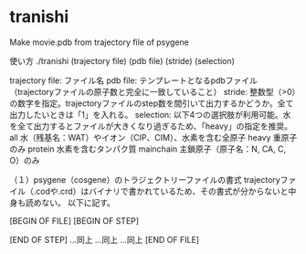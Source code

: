 # tranishi
Make movie.pdb from trajectory file of psygene

使い方
./tranishi (trajectory file) (pdb file) (stride) (selection)

  trajectory file: ファイル名
  pdb file: テンプレートとなるpdbファイル（trajectoryファイルの原子数と完全に一致していること）
  stride: 整数型（>0）の数字を指定。trajectoryファイルのstep数を間引いて出力するかどうか。全て出力したいときは「1」を入れる。
  selection: 以下4つの選択肢が利用可能。水を全て出力するとファイルが大きくなり過ぎるため、「heavy」の指定を推奨。
    all       水（残基名：WAT）やイオン（CIP、CIM）、水素を含む全原子
    heavy     重原子のみ
    protein   水素を含むタンパク質
    mainchain 主鎖原子（原子名：N, CA, C, O）のみ


（１）psygene（cosgene）のトラジェクトリーファイルの書式
trajectoryファイル（.codや.crd）はバイナリで書かれているため、その書式が分からないと中身も読めない。
以下に記す。

[BEGIN OF FILE]
  [BEGIN OF STEP]
  
  [END OF STEP]
  ...同上
  ...同上
  ...同上
[END OF FILE]
